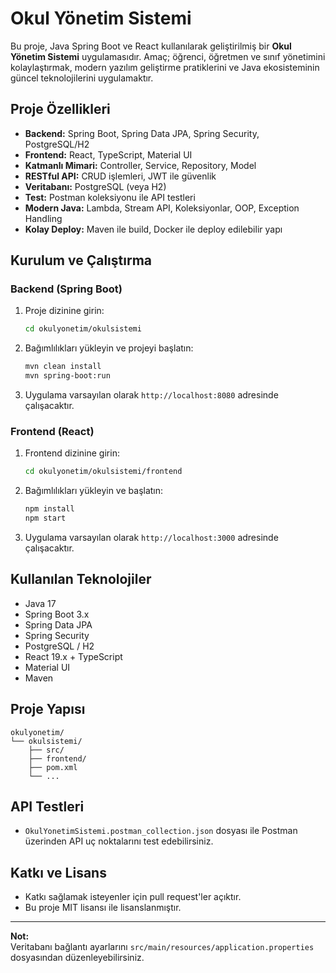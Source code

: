 # Okul Yönetim Sistemi

Bu proje, Java Spring Boot ve React kullanılarak geliştirilmiş bir **Okul Yönetim Sistemi** uygulamasıdır. Amaç; öğrenci, öğretmen ve sınıf yönetimini kolaylaştırmak, modern yazılım geliştirme pratiklerini ve Java ekosisteminin güncel teknolojilerini uygulamaktır.

## Proje Özellikleri

- **Backend:** Spring Boot, Spring Data JPA, Spring Security, PostgreSQL/H2
- **Frontend:** React, TypeScript, Material UI
- **Katmanlı Mimari:** Controller, Service, Repository, Model
- **RESTful API:** CRUD işlemleri, JWT ile güvenlik
- **Veritabanı:** PostgreSQL (veya H2)
- **Test:** Postman koleksiyonu ile API testleri
- **Modern Java:** Lambda, Stream API, Koleksiyonlar, OOP, Exception Handling
- **Kolay Deploy:** Maven ile build, Docker ile deploy edilebilir yapı

## Kurulum ve Çalıştırma

### Backend (Spring Boot)

1. Proje dizinine girin:
    ```sh
    cd okulyonetim/okulsistemi
    ```
2. Bağımlılıkları yükleyin ve projeyi başlatın:
    ```sh
    mvn clean install
    mvn spring-boot:run
    ```
3. Uygulama varsayılan olarak `http://localhost:8080` adresinde çalışacaktır.

### Frontend (React)

1. Frontend dizinine girin:
    ```sh
    cd okulyonetim/okulsistemi/frontend
    ```
2. Bağımlılıkları yükleyin ve başlatın:
    ```sh
    npm install
    npm start
    ```
3. Uygulama varsayılan olarak `http://localhost:3000` adresinde çalışacaktır.

## Kullanılan Teknolojiler

- Java 17
- Spring Boot 3.x
- Spring Data JPA
- Spring Security
- PostgreSQL / H2
- React 19.x + TypeScript
- Material UI
- Maven

## Proje Yapısı

```
okulyonetim/
└── okulsistemi/
    ├── src/
    ├── frontend/
    ├── pom.xml
    └── ...
```

## API Testleri

- `OkulYonetimSistemi.postman_collection.json` dosyası ile Postman üzerinden API uç noktalarını test edebilirsiniz.

## Katkı ve Lisans

- Katkı sağlamak isteyenler için pull request'ler açıktır.
- Bu proje MIT lisansı ile lisanslanmıştır.

---

**Not:**  
Veritabanı bağlantı ayarlarını `src/main/resources/application.properties` dosyasından düzenleyebilirsiniz. 